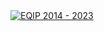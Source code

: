 <div class='tableauPlaceholder' id='viz1715785812100' style='position: relative'><noscript><a href='#'><img alt='EQIP 2014 - 2023 ' src='https:&#47;&#47;public.tableau.com&#47;static&#47;images&#47;EQ&#47;EQIPVisuals&#47;EQIP2014-2023&#47;1_rss.png' style='border: none' /></a></noscript><object class='tableauViz'  style='display:none;'><param name='host_url' value='https%3A%2F%2Fpublic.tableau.com%2F' /> <param name='embed_code_version' value='3' /> <param name='site_root' value='' /><param name='name' value='EQIPVisuals&#47;EQIP2014-2023' /><param name='tabs' value='no' /><param name='toolbar' value='yes' /><param name='static_image' value='https:&#47;&#47;public.tableau.com&#47;static&#47;images&#47;EQ&#47;EQIPVisuals&#47;EQIP2014-2023&#47;1.png' /> <param name='animate_transition' value='yes' /><param name='display_static_image' value='yes' /><param name='display_spinner' value='yes' /><param name='display_overlay' value='yes' /><param name='display_count' value='yes' /><param name='language' value='en-US' /></object>
</div>                

<script type='text/javascript'>                    
var divElement = document.getElementById('viz1715785812100');                    
var vizElement = divElement.getElementsByTagName('object')[0];                    
  vizElement.style.width='1016px';vizElement.style.height='991px';                    
var scriptElement = document.createElement('script');                    
  scriptElement.src = 'https://public.tableau.com/javascripts/api/viz_v1.js';                    
  vizElement.parentNode.insertBefore(scriptElement, vizElement);                
</script>
